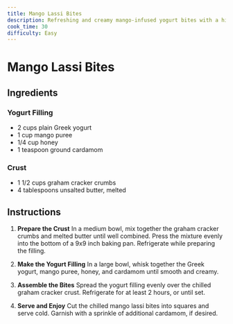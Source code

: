 ```yaml
---
title: Mango Lassi Bites
description: Refreshing and creamy mango-infused yogurt bites with a hint of cardamom.
cook_time: 30
difficulty: Easy
---
```


# Mango Lassi Bites

## Ingredients

### Yogurt Filling
- 2 cups plain Greek yogurt
- 1 cup mango puree
- 1/4 cup honey
- 1 teaspoon ground cardamom

### Crust
- 1 1/2 cups graham cracker crumbs
- 4 tablespoons unsalted butter, melted

## Instructions

1. **Prepare the Crust** In a medium bowl, mix together the graham cracker crumbs and melted butter until well combined. Press the mixture evenly into the bottom of a 9x9 inch baking pan. Refrigerate while preparing the filling.

2. **Make the Yogurt Filling** In a large bowl, whisk together the Greek yogurt, mango puree, honey, and cardamom until smooth and creamy.

3. **Assemble the Bites** Spread the yogurt filling evenly over the chilled graham cracker crust. Refrigerate for at least 2 hours, or until set.

4. **Serve and Enjoy** Cut the chilled mango lassi bites into squares and serve cold. Garnish with a sprinkle of additional cardamom, if desired.